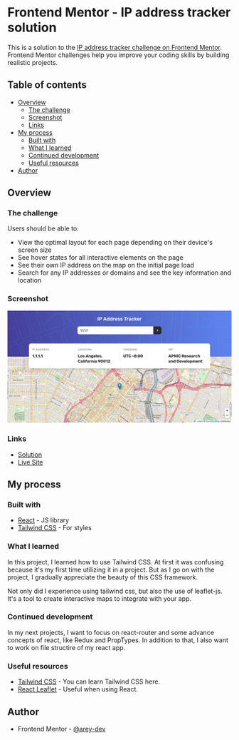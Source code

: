 # Frontend Mentor - IP address tracker solution

This is a solution to the [IP address tracker challenge on Frontend Mentor](https://www.frontendmentor.io/challenges/ip-address-tracker-I8-0yYAH0). Frontend Mentor challenges help you improve your coding skills by building realistic projects. 

## Table of contents

- [Overview](#overview)
  - [The challenge](#the-challenge)
  - [Screenshot](#screenshot)
  - [Links](#links)
- [My process](#my-process)
  - [Built with](#built-with)
  - [What I learned](#what-i-learned)
  - [Continued development](#continued-development)
  - [Useful resources](#useful-resources)
- [Author](#author)

## Overview

### The challenge

Users should be able to:

- View the optimal layout for each page depending on their device's screen size
- See hover states for all interactive elements on the page
- See their own IP address on the map on the initial page load
- Search for any IP addresses or domains and see the key information and location

### Screenshot

![](./screenshot_ip_tracker.png)

### Links

- [Solution](https://github.com/arey-dev/ip-address-tracker)
- [Live Site](https://your-live-site-url.com)

## My process

### Built with
- [React](https://reactjs.org/) - JS library
- [Tailwind CSS](https://tailwindcss.com/) - For styles

### What I learned

In this project, I learned how to use Tailwind CSS. At first it was confusing because it's my first time utilizing it in a project. But as I go on with the project, I gradually appreciate the beauty of this CSS framework. 

Not only did I experience using tailwind css, but also the use of leaflet-js. It's a tool to create interactive maps to integrate with your app.

### Continued development

In my next projects, I want to focus on react-router and some advance concepts of react, like Redux and PropTypes. In addition to that, I also want to work on file structire of my react app.

### Useful resources

- [Tailwind CSS](https://tailwindcss.com/) - You can learn Tailwind CSS here.
- [React Leaflet](https://react-leaflet.js.org/) - Useful when using React.


## Author
- Frontend Mentor - [@arey-dev](https://www.frontendmentor.io/profile/arey-dev)
